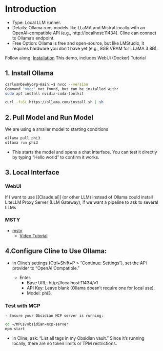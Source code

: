 # Introduction

- Type: Local LLM runner.
- Details: Ollama runs models like LLaMA and Mistral locally with an OpenAI-compatible API (e.g., http://localhost:11434). Cline can connect to Ollama’s endpoint.
- Free Option: Ollama is free and open-source, but like LMStudio, it requires hardware you don’t have yet (e.g., 8GB VRAM for LLaMA 3 8B).

Follow along: [Installation](https://youtu.be/Wjrdr0NU4Sk?si=LgA02dIxccNcD6GR)
	This demo, includes WebUi (Docker) Tutorial

## 1. Install Ollama
```bash
carlos@bewhyorg-main:~$ nvcc --version
Command 'nvcc' not found, but can be installed with:
sudo apt install nvidia-cuda-toolkit

curl -fsSL https://ollama.com/install.sh | sh
```

## 2. Pull Model and Run Model

We are using a smaller model to starting conditions

```bash
ollama pull phi3
ollama run phi3
```

- This starts the model and opens a chat interface. You can test it directly by typing “Hello world” to confirm it works.

## 3. Local Interface

### WebUI

If I want to use [[Claude.ai]] (or other LLM) instead of Ollama could install LiteLLM Proxy Server (LLM Gateway), if we want a pipeline to ask to several LLMs

### MSTY

- [msty](https://msty.app/)
	- [Video Tutorial](https://www.youtube.com/watch?v=5U_lOjfZiXg)

## 4.Configure Cline to Use Ollama:

- In Cline’s settings (Ctrl+Shift+P > “Continue: Settings”), set the API provider to “OpenAI Compatible.”

    - Enter:
        - Base URL: http://localhost:11434/v1
        - API Key: Leave blank (Ollama doesn’t require one for local use).
        - Model: phi3.

### Test with MCP
    - Ensure your Obsidian MCP server is running:

```bash
cd ~/MPCs/obsidian-mcp-server
npm start
```

- In Cline, ask: “List all tags in my Obsidian vault.” Since it’s running locally, there are no token limits or TPM restrictions.
